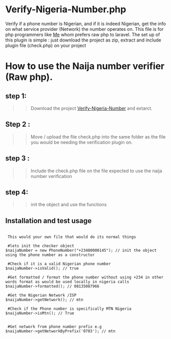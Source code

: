 # Verify-Nigeria-Number.php
Verify if a phone number is Nigerian, and if it is indeed Nigerian, get the info on what service provider (Network) the number operates on.
This file is for php programmers like [Me]([https://da](https://github.com/dannyokec)) whom prefers raw php to laravel.
The set up of this plugin is simple : just download the project as zip, extract and include plugin file (check.php) on your project

# How to use the Naija number verifier (Raw php).

## step 1:
>> Download the project [Verify-Nigeria-Number](https://github.com/dannyokec/Verify-Nigeria-Number.php/archive/refs/heads/main.zip) and extarct.

## Step 2 :
>> Move / upload the file check.php into the same folder as the file you would be needing the verification plugin on.

## step 3 :
>> Include the check.php file on the file expected to use the naija number verification
## step 4:
>> init the object and use the functions


## Installation and test usage 
```include("check.php");

 This would your own file that would do its normal things

 #lets init the checker object
$naijaNumber = new PhoneNumber("+23480000145"); // init the object using the phone number as a constructor

 #Check if it is a valid Nigerian phone number
$naijaNumber->isValid(); // true

 #Get formatted / format the phone number without using +234 in other words format as would be used locally in nigeria calls
$naijaNumber->formatted(); // 08135087966

 #Get the Nigerian Network /ISP
$naijaNumber->getNetwork(); // mtn

 #Check if the Phone number is specifically MTN Nigeria
$naijaNumber->isMtn(); // True


 #Get network from phone number prefix e.g
$naijaNumber->getNetworkByPrefix('0703'); // mtn

```
